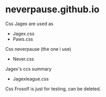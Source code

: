 # neverpause.github.io
Css Jagex are used as 
- Jagex.css
- Paws.css


Css neverpause (the one i use)
- Never.css

Jagex's ccs summary
- Jagexleague.css

Css Frosolf is just for testing, can be deleted.
